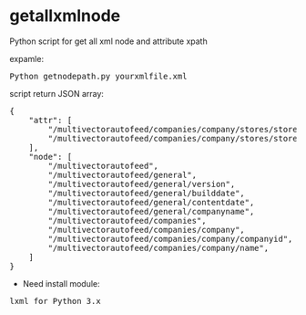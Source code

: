 # getallxmlnode
Python script for get all xml node and attribute xpath

expamle:
<pre>Python getnodepath.py yourxmlfile.xml</pre>

script return JSON array:

<pre>
{
    "attr": [
        "/multivectorautofeed/companies/company/stores/store/descriptions/description/@language",
        "/multivectorautofeed/companies/company/stores/store/addresses/location/@main"
    ],
    "node": [
        "/multivectorautofeed",
        "/multivectorautofeed/general",
        "/multivectorautofeed/general/version",
        "/multivectorautofeed/general/builddate",
        "/multivectorautofeed/general/contentdate",
        "/multivectorautofeed/general/companyname",
        "/multivectorautofeed/companies",
        "/multivectorautofeed/companies/company",
        "/multivectorautofeed/companies/company/companyid",
        "/multivectorautofeed/companies/company/name",
    ]
}
</pre>
* Need install module:  
<pre>lxml for Python 3.x</pre>


